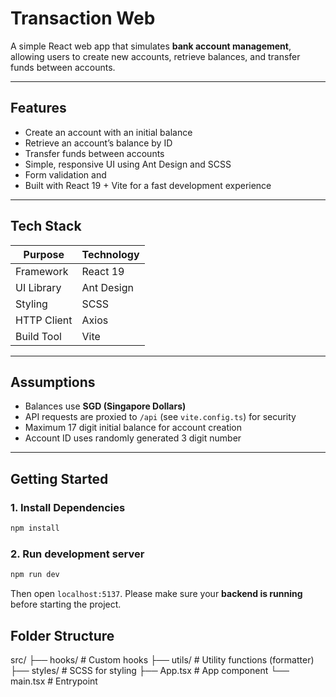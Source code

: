 # Transaction Web

A simple React web app that simulates **bank account management**, allowing users to create new accounts, retrieve balances, and transfer funds between accounts.

---

## Features

- Create an account with an initial balance  
- Retrieve an account’s balance by ID  
- Transfer funds between accounts
- Simple, responsive UI using Ant Design and SCSS
- Form validation and 
- Built with React 19 + Vite for a fast development experience  

---

## Tech Stack

| Purpose | Technology |
|----------|-------------|
| Framework | React 19 |
| UI Library | Ant Design |
| Styling | SCSS |
| HTTP Client | Axios |
| Build Tool | Vite |

---

## Assumptions

- Balances use **SGD (Singapore Dollars)**  
- API requests are proxied to `/api` (see `vite.config.ts`) for security
- Maximum 17 digit initial balance for account creation
- Account ID uses randomly generated 3 digit number

---

## Getting Started

### 1. Install Dependencies
```bash
npm install
```

### 2. Run development server
```bash
npm run dev
```
Then open `localhost:5137`. Please make sure your **backend is running** before starting the project.

## Folder Structure
src/
 ├── hooks/           # Custom hooks
 ├── utils/           # Utility functions (formatter)
 ├── styles/          # SCSS for styling
 ├── App.tsx          # App component
 └── main.tsx         # Entrypoint



